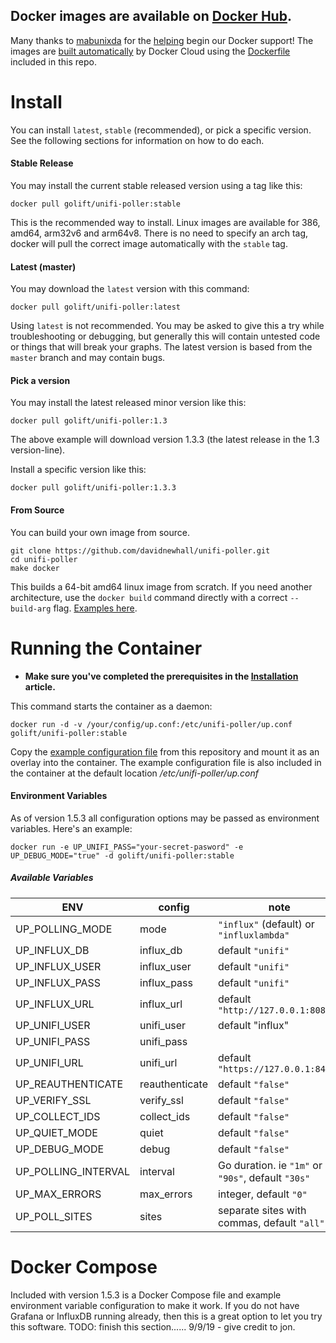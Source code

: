 ## Docker images are available on [Docker Hub](https://hub.docker.com/r/golift/unifi-poller/tags). 

Many thanks to [mabunixda](https://github.com/mabunixda) for the [helping](https://github.com/davidnewhall/unifi-poller/pull/38) begin our Docker support! The images are [built automatically](https://cloud.docker.com/repository/docker/golift/unifi-poller/builds) by Docker Cloud using the [Dockerfile](https://github.com/davidnewhall/unifi-poller/blob/master/init/docker/Dockerfile) included in this repo. 

# Install 

You can install `latest`, `stable` (recommended), or pick a specific version. See the following sections for information on how to do each.

#### Stable Release
You may install the current stable released version using a tag like this:
```shell
docker pull golift/unifi-poller:stable
```
This is the recommended way to install. Linux images are available for 386, amd64, arm32v6 and arm64v8. There is no need to specify an arch tag, docker will pull the correct image automatically with the `stable` tag.

#### Latest (master)
You may download the `latest` version with this command:
```shell
docker pull golift/unifi-poller:latest
```
Using `latest` is not recommended. You may be asked to give this a try while troubleshooting or debugging, but generally this will contain untested code or things that will break your graphs. The latest version is based from the `master` branch and may contain bugs. 

#### Pick a version
You may install the latest released minor version like this:
```shell
docker pull golift/unifi-poller:1.3
```
The above example will download version 1.3.3 (the latest release in the 1.3 version-line).

Install a specific version like this:
```shell
docker pull golift/unifi-poller:1.3.3
```

#### From Source
You can build your own image from source.
```shell
git clone https://github.com/davidnewhall/unifi-poller.git
cd unifi-poller
make docker
```
This builds a 64-bit amd64 linux image from scratch. If you need another architecture, use the `docker build` command directly with a correct `--build-arg` flag. [Examples here](https://github.com/davidnewhall/unifi-poller/tree/master/init/docker/hooks).

# Running the Container

*   **Make sure you've completed the prerequisites in the [Installation](Installation) article.**

This command starts the container as a daemon:
```shell
docker run -d -v /your/config/up.conf:/etc/unifi-poller/up.conf golift/unifi-poller:stable
```
Copy the [example configuration file](https://github.com/davidnewhall/unifi-poller/blob/master/examples/up.conf.example) from this repository and mount it as an overlay into the container. The example configuration file is also included in the container at the default location _/etc/unifi-poller/up.conf_

#### Environment Variables

As of version 1.5.3 all configuration options may be passed as environment variables.
Here's an example:
```shell
docker run -e UP_UNIFI_PASS="your-secret-pasword" -e UP_DEBUG_MODE="true" -d golift/unifi-poller:stable
```
##### Available Variables
|ENV|config|note|
|---|---|---|
UP_POLLING_MODE|mode|`"influx"` (default) or `"influxlambda"`
UP_INFLUX_DB| influx_db | default `"unifi"`
UP_INFLUX_USER| influx_user| default `"unifi"`
UP_INFLUX_PASS| influx_pass | default `"unifi"`
UP_INFLUX_URL| influx_url | default `"http://127.0.0.1:8086"`
UP_UNIFI_USER| unifi_user | default "influx"
UP_UNIFI_PASS| unifi_pass |
UP_UNIFI_URL| unifi_url | default `"https://127.0.0.1:8443"`
UP_REAUTHENTICATE| reauthenticate | default `"false"`
UP_VERIFY_SSL|verify_ssl|default `"false"`
UP_COLLECT_IDS|collect_ids| default `"false"`
UP_QUIET_MODE|quiet| default `"false"`
UP_DEBUG_MODE|debug| default `"false"`
UP_POLLING_INTERVAL|interval|Go duration. ie `"1m"` or `"90s"`, default `"30s"`
UP_MAX_ERRORS|max_errors|integer, default `"0"`
UP_POLL_SITES|sites|separate sites with commas, default `"all"`

# Docker Compose

Included with version 1.5.3 is a Docker Compose file and example environment variable configuration to make it work. If you do not have Grafana or InfluxDB running already, then this is a great option to let you try this software. TODO: finish this section...... 9/9/19 - give credit to jon.